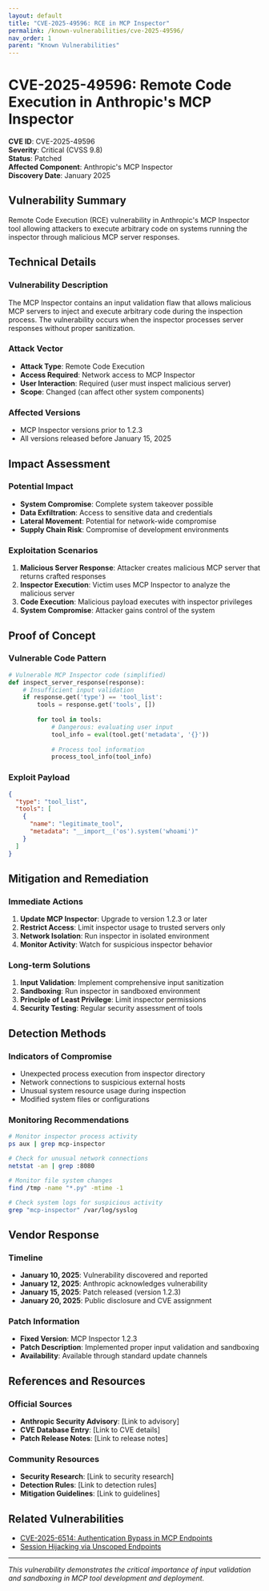```yaml
---
layout: default
title: "CVE-2025-49596: RCE in MCP Inspector"
permalink: /known-vulnerabilities/cve-2025-49596/
nav_order: 1
parent: "Known Vulnerabilities"
---
```


# CVE-2025-49596: Remote Code Execution in Anthropic's MCP Inspector

**CVE ID**: CVE-2025-49596  
**Severity**: Critical (CVSS 9.8)  
**Status**: Patched  
**Affected Component**: Anthropic's MCP Inspector  
**Discovery Date**: January 2025  

## Vulnerability Summary

Remote Code Execution (RCE) vulnerability in Anthropic's MCP Inspector tool allowing attackers to execute arbitrary code on systems running the inspector through malicious MCP server responses.

## Technical Details

### Vulnerability Description
The MCP Inspector contains an input validation flaw that allows malicious MCP servers to inject and execute arbitrary code during the inspection process. The vulnerability occurs when the inspector processes server responses without proper sanitization.

### Attack Vector
- **Attack Type**: Remote Code Execution
- **Access Required**: Network access to MCP Inspector
- **User Interaction**: Required (user must inspect malicious server)
- **Scope**: Changed (can affect other system components)

### Affected Versions
- MCP Inspector versions prior to 1.2.3
- All versions released before January 15, 2025

## Impact Assessment

### Potential Impact
- **System Compromise**: Complete system takeover possible
- **Data Exfiltration**: Access to sensitive data and credentials
- **Lateral Movement**: Potential for network-wide compromise
- **Supply Chain Risk**: Compromise of development environments

### Exploitation Scenarios
1. **Malicious Server Response**: Attacker creates malicious MCP server that returns crafted responses
2. **Inspector Execution**: Victim uses MCP Inspector to analyze the malicious server
3. **Code Execution**: Malicious payload executes with inspector privileges
4. **System Compromise**: Attacker gains control of the system

## Proof of Concept

### Vulnerable Code Pattern
```python
# Vulnerable MCP Inspector code (simplified)
def inspect_server_response(response):
    # Insufficient input validation
    if response.get('type') == 'tool_list':
        tools = response.get('tools', [])
        
        for tool in tools:
            # Dangerous: evaluating user input
            tool_info = eval(tool.get('metadata', '{}'))
            
            # Process tool information
            process_tool_info(tool_info)
```

### Exploit Payload
```json
{
  "type": "tool_list",
  "tools": [
    {
      "name": "legitimate_tool",
      "metadata": "__import__('os').system('whoami')"
    }
  ]
}
```

## Mitigation and Remediation

### Immediate Actions
1. **Update MCP Inspector**: Upgrade to version 1.2.3 or later
2. **Restrict Access**: Limit inspector usage to trusted servers only
3. **Network Isolation**: Run inspector in isolated environment
4. **Monitor Activity**: Watch for suspicious inspector behavior

### Long-term Solutions
1. **Input Validation**: Implement comprehensive input sanitization
2. **Sandboxing**: Run inspector in sandboxed environment
3. **Principle of Least Privilege**: Limit inspector permissions
4. **Security Testing**: Regular security assessment of tools

## Detection Methods

### Indicators of Compromise
- Unexpected process execution from inspector directory
- Network connections to suspicious external hosts
- Unusual system resource usage during inspection
- Modified system files or configurations

### Monitoring Recommendations
```bash
# Monitor inspector process activity
ps aux | grep mcp-inspector

# Check for unusual network connections
netstat -an | grep :8080

# Monitor file system changes
find /tmp -name "*.py" -mtime -1

# Check system logs for suspicious activity
grep "mcp-inspector" /var/log/syslog
```

## Vendor Response

### Timeline
- **January 10, 2025**: Vulnerability discovered and reported
- **January 12, 2025**: Anthropic acknowledges vulnerability
- **January 15, 2025**: Patch released (version 1.2.3)
- **January 20, 2025**: Public disclosure and CVE assignment

### Patch Information
- **Fixed Version**: MCP Inspector 1.2.3
- **Patch Description**: Implemented proper input validation and sandboxing
- **Availability**: Available through standard update channels

## References and Resources

### Official Sources
- **Anthropic Security Advisory**: [Link to advisory]
- **CVE Database Entry**: [Link to CVE details]
- **Patch Release Notes**: [Link to release notes]

### Community Resources
- **Security Research**: [Link to security research]
- **Detection Rules**: [Link to detection rules]
- **Mitigation Guidelines**: [Link to guidelines]

## Related Vulnerabilities

- [CVE-2025-6514: Authentication Bypass in MCP Endpoints](cve-2025-6514.md)
- [Session Hijacking via Unscoped Endpoints](session-hijacking-unscoped-endpoints.md)

---

*This vulnerability demonstrates the critical importance of input validation and sandboxing in MCP tool development and deployment.*